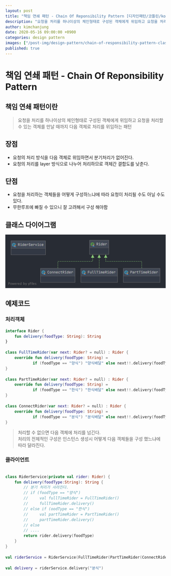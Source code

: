 ```yaml
---
layout: post
title: "책임 연쇄 패턴 - Chain Of Reponsibility Pattern [디자인패턴/코틀린/kotlin]"
description: "요청을 처리를 하나이상의 체인형태로 구성된 객체에게 위임하고 요청을 처리할 수 있는 객체를 만날 때까지 다음 객체로 처리를 위임하는 패턴"
author: kimchanjung
date: 2020-05-16 09:00:00 +0900
categories: design pattern
images: ["/post-img/design-pattern/chain-of-responsibility-pattern-class-diagram.png"]
published: true
---
```


# 책임 연쇄 패턴 - Chain Of Reponsibility Pattern

## 책임 연쇄 패턴이란
> 요청을 처리를 하나이상의 체인형태로 구성된 객체에게 위임하고 요청을 처리할 수 있는 객체를 만날 때까지 다음 객체로 처리를 위임하는 패턴


## 장점
- 요청의 처리 방식을 다음 객체로 위임하면서 분기처리가 없어진다.
- 요청의 처리를 layer 방식으로 나누어 처리하므로 객체간 결합도를 낮춘다.
 
## 단점
- 요청을 처리하는 객체들을 어떻게 구성하느냐에 따라 요청이 처리될 수도 아닐 수도 있다.
- 무한루프에 빠질 수 있으니 잘 고려해서 구성 해야함

## 클래스 다이어그램
![class-diagram](/post-img/design-pattern/chain-of-responsibility-pattern-class-diagram.png)
## 예제코드

### 처리객체
```kotlin
interface Rider {
    fun delivery(foodType: String): String
}

class FullTimeRider(var next: Rider? = null) : Rider {
    override fun delivery(foodType: String) =
            if (foodType == "양식") "양식배달" else next!!.delivery(foodType)
}

class PartTimeRider(var next: Rider? = null) : Rider {
    override fun delivery(foodType: String) =
            if (foodType == "한식") "한식배달" else next!!.delivery(foodType)
}

class ConnectRider(var next: Rider? = null) : Rider {
    override fun delivery(foodType: String) =
            if (foodType == "분식") "분식배달" else next!!.delivery(foodType)
}
```
> 처리할 수 없으면 다음 객체에 처리를 넘긴다.  
> 처리의 전체적인 구성은 인스턴스 생성시 어떻게 다음 객체들을 구성 했느냐에 따라 달라진다.  

### 클라이언트
```kotlin

class RiderService(private val rider: Rider) {
    fun delivery(foodType:String): String {
        // 분기 처리가 사라진다. 
        // if (foodType == "양식")
        //     val fullTimeRider = FullTimeRider()
        //     fullTimeRider.delivery()
        // else if (oodType == "한식")
        //     val partTimeRider = PartTimeRider()
        //     partTimeRider.delivery()
        // else
        // ....    
        return rider.delivery(foodType)
    }  
}

val riderService = RiderService(FullTimeRider(PartTimeRider(ConnectRider())))

val delivery = riderService.delivery("분식")
```